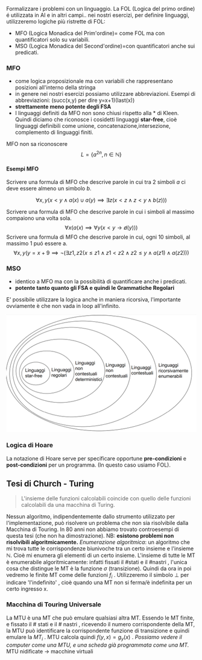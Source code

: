 
Formalizzare i problemi con un linguaggio.
La FOL (Logica del primo ordine) é utilizzata in AI e in altri campi.. nei nostri esercizi, per definire linguaggi, utilizzeremo logiche più ristrette di FOL:

- MFO (Logica Monadica del Prim'ordine)= come FOL ma con quantificatori solo su variabili. 
- MSO (Logica Monadica del Second'ordine)=con quantificatori anche sui predicati. 

### MFO 

- come logica proposizionale ma con variabili che rappresentano posizioni all'interno della stringa
- in genere nei nostri esercizi possiamo utilizzare abbreviazioni. Esempi di abbreviazioni: (succ(x,y) per dire y=x+1)(last(x))
- **strettamente meno potente degli FSA**
- I linguaggi definiti da MFO non sono chiusi rispetto alla $*$ di Kleen. Quindi diciamo che riconosce i cosidetti linguaggi **star-free**, cioè linguaggi definibili come unione, concatenazione,intersezione, complemento di linguaggi finiti.

MFO non sa riconoscere $$L = \{ a^{2n} , n \in \mathbb N \}$$

#### Esempi MFO
Scrivere una formula di MFO che descrive parole in cui tra 2 simboli $a$ ci deve essere almeno un simbolo $b$. 

$$\forall x,y( x < y \wedge a(x) \cup a(y) \implies \exists z( x < z \wedge z < y \wedge b(z)))$$

Scrivere una formula di MFO che descrive parole in cui i simboli al massimo compaiono una volta sola. 
$$\forall x( a(x) \implies \forall y( x < y \rightarrow \not a(y)))$$
Scrivere una formula di MFO che descrive parole in cui, ogni 10 simboli, al massimo 1 puó essere a. 
$$\forall x,y( y = x + 9 \implies \neg (\exists z1,z2( x \le z1 \wedge z1 < z2 \wedge z2 \le y \wedge a(z1) \wedge a(z2)))$$

### MSO
- identico a MFO ma con la possibilità di quantificare anche i predicati.
- **potente tanto quanto gli FSA e quindi le Grammatiche Regolari**

E' possibile utilizzare la logica anche in maniera ricorsiva, l'importante ovviamente è che non vada in loop all'infinito. 

![](images/classificazione%20linguaggi.png)

### Logica di Hoare
La notazione di Hoare serve per specificare opportune **pre-condizioni** e **post-condizioni** per un programma. (In questo caso usiamo FOL).

## Tesi di  Church - Turing

> L'insieme delle funzioni calcolabili coincide con quello delle funzioni calcolabili da una macchina di Turing.

Nessun algoritmo, indipendentemente dallo strumento utilizzato per l'implementazione, può risolvere un problema che non sia risolvibile dalla Macchina di Touring. 
In 80 anni non abbiamo trovato controesempi di questa tesi (che non ha dimostrazione).
NB: **esistono problemi non risolvibili algoritmicamente.**
*Enumerazione algoritmica*: un algoritmo che mi trova tutte le corrispondenze biunivoche tra un certo insieme e l'insieme $\mathbb{N}$.  Cioè mi enumera gli elementi di un certo insieme. 
L'insieme di tutte le MT è enumerabile algoritmicamente: infatti fissati il \#stati e il \#nastri , l'unica cosa che distingue le MT è la funzione $\sigma$ (transizione).
Quindi da ora in poi vedremo le finite MT come delle funzioni $f_i$ .
Utilizzeremo il simbolo $\bot$ per indicare 'l'indefinito' , cioè quando una MT non si ferma/è indefinita per un certo ingresso x. 
 
### Macchina di Touring Universale
 
La MTU è una MT che può emulare qualsiasi altra MT. Essendo le MT finite, e fissato il \# stati e il \# nastri , ricevendo il numero corrispondente della MT, la MTU può identificare la corrispondente funzione di transizione e quindi emulare la $MT_i$ . 
MTU calcola quindi $f(y,x)=g_y(x)$ . 
*Possiamo vedere il computer come una MTU, e una scheda già programmata come una MT.*
MTU nidificate -> macchine virtuali